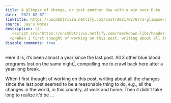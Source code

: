 ```yaml
---
title: A glimpse of change, or just another day with a win over Duke
date: '2021-02-07'
linkTitle: https://uncmbbtrivia.netlify.com/post/2021/02/07/a-glimpse-of-change-or-another-day-with-a-win-over-duke/
source: Jay's Notes
description: |2-
   <script src="https://uncmbbtrivia.netlify.com/rmarkdown-libs/header-attrs/header-attrs.js"></script> <p>Here it is, it’s been almost a year since the last post. All 3 other blue blood programs lost on the same night<a href="#fn1" class="footnote-ref" id="fnref1"><sup>1</sup></a>, compelling me to crawl back here after a year-long break.</p>
  <p>When I first thought of working on this post, writing about all the changes since the last post seemed to be a reasonable thing to do, e.g., all the changes in the world, in this country, at work and home. Then it didn’t take long to realize it’d be ...
disable_comments: true
---
```

 <script src="https://uncmbbtrivia.netlify.com/rmarkdown-libs/header-attrs/header-attrs.js"></script> <p>Here it is, it’s been almost a year since the last post. All 3 other blue blood programs lost on the same night<a href="#fn1" class="footnote-ref" id="fnref1"><sup>1</sup></a>, compelling me to crawl back here after a year-long break.</p>
<p>When I first thought of working on this post, writing about all the changes since the last post seemed to be a reasonable thing to do, e.g., all the changes in the world, in this country, at work and home. Then it didn’t take long to realize it’d be ...